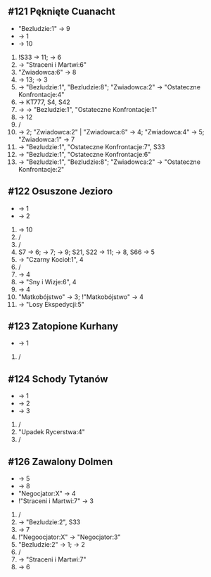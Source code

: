 ## #121 Pęknięte Cuanacht
* "Bezludzie:1" -> 9
* -> 1
* -> 10

1. !S33 -> 11; -> 6
2. -> "Straceni i Martwi:6"
3. "Zwiadowca:6" -> 8
4. -> 13; -> 3
5. -> "Bezludzie:1", "Bezludzie:8"; "Zwiadowca:2" -> "Ostateczne Konfrontacje:4"
6. -> KT777, S4, S42
7. -> -> "Bezludzie:1", "Ostateczne Konfrontacje:1"
8. -> 12
9. /
10. -> 2; "Zwiadowca:2" | "Zwiadowca:6" -> 4; "Zwiadowca:4" -> 5; "Zwiadowca:1" -> 7
11. -> "Bezludzie:1", "Ostateczne Konfrontacje:7", S33
12. -> "Bezludzie:1", "Ostateczne Konfrontacje:6"
13. -> "Bezludzie:1", "Bezludzie:8"; "Zwiadowca:2" -> "Ostateczne Konfrontacje:2"

## #122 Osuszone Jezioro
* -> 1
* -> 2

1. -> 10
2. /
3. /
4. S7 -> 6; -> 7; -> 9; S21, S22 -> 11; -> 8, S66 -> 5
5. -> "Czarny Kocioł:1", 4
6. /
7. -> 4
8. -> "Sny i Wizje:6", 4
9. -> 4
10. "Matkobójstwo" -> 3; !"Matkobójstwo" -> 4
11. -> "Losy Ekspedycji:5"

## #123 Zatopione Kurhany
* -> 1

1. /

## #124 Schody Tytanów
* -> 1
* -> 2
* -> 3

1. /
2. "Upadek Rycerstwa:4"
3. /

## #126 Zawalony Dolmen
* -> 5
* -> 8
* "Negocjator:X" -> 4
* !"Straceni i Martwi:7" -> 3

1. /
2. -> "Bezludzie:2", S33
3. -> 7
4. !"Negoocjator:X" -> "Negocjator:3"
5. "Bezludzie:2" -> 1; -> 2
6. /
7. -> "Straceni i Martwi:7"
8. -> 6
